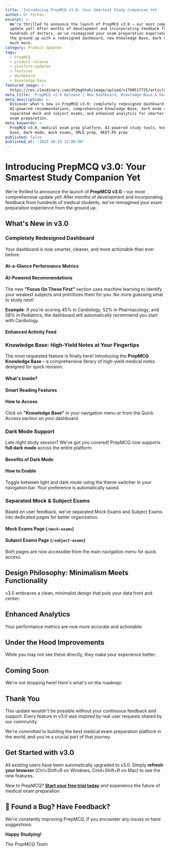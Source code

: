 ```yaml
---
title: 'Introducing PrepMCQ v3.0: Your Smartest Study Companion Yet'
author: Dr Farhan
excerpt: >-
  We're thrilled to announce the launch of PrepMCQ v3.0 – our most comprehensive
  update yet! After months of development and incorporating feedback from
  hundreds of doctors, we've reimagined your exam preparation experience from
  the ground up with a redesigned dashboard, new Knowledge Base, dark mode, and
  much more.
category: Product Updates
tags:
  - PrepMCQ
  - product-release
  - platform-updates
  - features
  - dashboard
  - knowledge-base
featured_image: >-
  https://res.cloudinary.com/dh2mghhah/image/upload/v1760517725/articles/v3_v3upa1.png
meta_title: 'PrepMCQ v3.0 Release | New Dashboard, Knowledge Base & Dark Mode'
meta_description: >-
  Discover what's new in PrepMCQ v3.0: completely redesigned dashboard with
  AI-powered recommendations, comprehensive Knowledge Base, dark mode support,
  separated mock and subject exams, and enhanced analytics for smarter medical
  exam preparation.
meta_keywords: >-
  PrepMCQ v3.0, medical exam prep platform, AI-powered study tools, knowledge
  base, dark mode, mock exams, SMLE prep, NEET-PG prep
published: false
published_at: '2025-10-15 12:00:00'
---
```

# Introducing PrepMCQ v3.0: Your Smartest Study Companion Yet

  

We're thrilled to announce the launch of **PrepMCQ v3.0** – our most comprehensive update yet! After months of development and incorporating feedback from hundreds of medical students, we've reimagined your exam preparation experience from the ground up.

## What's New in v3.0

### **Completely Redesigned Dashboard**

Your dashboard is now smarter, cleaner, and more actionable than ever before.

#### **At-a-Glance Performance Metrics**

  

#### **AI-Powered Recommendations**

The new **"Focus On These First"** section uses machine learning to identify your weakest subjects and prioritizes them for you. No more guessing what to study next!

**Example**: If you're scoring 45% in Cardiology, 52% in Pharmacology, and 58% in Pediatrics, the dashboard will automatically recommend you start with Cardiology.

#### **Enhanced Activity Feed**

  

  

### **Knowledge Base: High-Yield Notes at Your Fingertips**

The most requested feature is finally here! Introducing the **PrepMCQ Knowledge Base** – a comprehensive library of high-yield medical notes designed for quick revision.

#### **What's Inside?**

  

#### **Smart Reading Features**

  

#### **How to Access**

Click on **"Knowledge Base"** in your navigation menu or from the Quick Access section on your dashboard.

  

### **Dark Mode Support**

Late night study session? We've got you covered! PrepMCQ now supports **full dark mode** across the entire platform.

#### **Benefits of Dark Mode**

  

#### **How to Enable**

Toggle between light and dark mode using the theme switcher in your navigation bar. Your preference is automatically saved.

  

### **Separated Mock & Subject Exams**

Based on user feedback, we've separated Mock Exams and Subject Exams into dedicated pages for better organization.

#### **Mock Exams Page** (`/mock-exams`)

  

#### **Subject Exams Page** (`/subject-exams`)

  

Both pages are now accessible from the main navigation menu for quick access.

  

## **Design Philosophy: Minimalism Meets Functionality**

v3.0 embraces a clean, minimalist design that puts your data front and center:

  

  

## **Enhanced Analytics**

Your performance metrics are now more accurate and actionable:

  

  

## **Under the Hood Improvements**

While you may not see these directly, they make your experience better:

  

  

## **Coming Soon**

We're not stopping here! Here's what's on the roadmap:

  

  

## **Thank You**

This update wouldn't be possible without your continuous feedback and support. Every feature in v3.0 was inspired by real user requests shared by our community.

We're committed to building the best medical exam preparation platform in the world, and you're a crucial part of that journey.

  

## **Get Started with v3.0**

All existing users have been automatically upgraded to v3.0. Simply **refresh your browser** (Ctrl+Shift+R on Windows, Cmd+Shift+R on Mac) to see the new features.

New to PrepMCQ? [**Start your free trial today**](https://prepmcq.com/register) and experience the future of medical exam preparation.

  

## 🐛 **Found a Bug? Have Feedback?**

We're constantly improving PrepMCQ. If you encounter any issues or have suggestions:

  

  

**Happy Studying!**

_The PrepMCQ Team_
